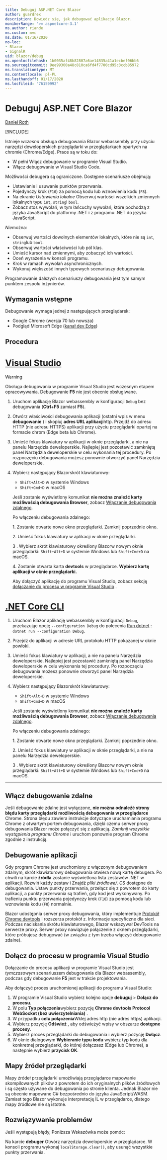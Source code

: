 ```yaml
---
title: Debuguj ASP.NET Core Blazor
author: guardrex
description: Dowiedz się, jak debugować aplikacje Blazor.
monikerRange: '>= aspnetcore-3.1'
ms.author: riande
ms.custom: mvc
ms.date: 01/16/2020
no-loc:
- Blazor
- SignalR
uid: blazor/debug
ms.openlocfilehash: 1b0035af48b82807a6ae14835a41a1ecbef06bb6
ms.sourcegitcommit: 9ee99300a48c810ca6fd4f7700cd95c3ccb85972
ms.translationtype: MT
ms.contentlocale: pl-PL
ms.lasthandoff: 01/17/2020
ms.locfileid: "76159992"
---
```

# <a name="debug-aspnet-core-opno-locblazor"></a>Debuguj ASP.NET Core Blazor

[Daniel Roth](https://github.com/danroth27)

[!INCLUDE[](~/includes/blazorwasm-preview-notice.md)]

Istnieje *wczesna* obsługa debugowania Blazor webassembly przy użyciu narzędzi deweloperskich przeglądarki w przeglądarkach opartych na chromie (Chrome/Edge). Prace są w toku do:

* W pełni Włącz debugowanie w programie Visual Studio.
* Włącz debugowanie w Visual Studio Code.

Możliwości debugera są ograniczone. Dostępne scenariusze obejmują:

* Ustawianie i usuwanie punktów przerwania.
* Pojedynczy krok (`F10`) za pomocą kodu lub wznowienia kodu (`F8`).
* Na ekranie *Ustawienia lokalne* Obserwuj wartości wszelkich zmiennych lokalnych typu `int`, `string`i `bool`.
* Zobacz stos wywołań, w tym łańcuchy wywołań, które pochodzą z języka JavaScript do platformy .NET i z programu .NET do języka JavaScript.

*Nie*można:

* Obserwuj wartości dowolnych elementów lokalnych, które nie są `int`, `string`lub `bool`.
* Obserwuj wartości właściwości lub pól klas.
* Umieść kursor nad zmiennymi, aby zobaczyć ich wartości.
* Oceń wyrażenia w konsoli programu.
* Krok w ramach wywołań asynchronicznych.
* Wykonuj większość innych typowych scenariuszy debugowania.

Programowanie dalszych scenariuszy debugowania jest tym samym punktem zespołu inżynierów.

## <a name="prerequisites"></a>Wymagania wstępne

Debugowanie wymaga jednej z następujących przeglądarek:

* Google Chrome (wersja 70 lub nowsza)
* Podgląd Microsoft Edge ([kanał dev Edge](https://www.microsoftedgeinsider.com))

## <a name="procedure"></a>Procedura

# <a name="visual-studiotabvisual-studio"></a>[Visual Studio](#tab/visual-studio)

> [!WARNING]
> Obsługa debugowania w programie Visual Studio jest wczesnym etapem opracowywania. Debugowanie **F5** nie jest obecnie obsługiwane.

1. Uruchom aplikację Blazor webassembly w konfiguracji `Debug` bez debugowania (**Ctrl**+**F5** zamiast **F5**).
1. Otwórz właściwości debugowania aplikacji (ostatni wpis w menu **debugowanie** ) i skopiuj **adres URL aplikacji**http. Przejdź do adresu HTTP (nie adresu HTTPS) aplikacji przy użyciu przeglądarki opartej na formacie chrom (Edge beta lub Chrome).
1. Umieść fokus klawiatury w aplikacji w oknie przeglądarki, a nie na panelu Narzędzia deweloperskie. Najlepiej jest pozostawić zamkniętą panel Narzędzia deweloperskie w celu wykonania tej procedury. Po rozpoczęciu debugowania możesz ponownie otworzyć panel Narzędzia deweloperskie.
1. Wybierz następujący Blazorskrót klawiaturowy:

   * `Shift+Alt+D` w systemie Windows
   * `Shift+Cmd+D` w macOS

   Jeśli zostanie wyświetlony komunikat **nie można znaleźć karty możliwością debugowania Browser**, zobacz [Włączanie debugowania zdalnego](#enable-remote-debugging).
   
   Po włączeniu debugowania zdalnego:
   
   1\. Zostanie otwarte nowe okno przeglądarki. Zamknij poprzednie okno.

   2\. Umieść fokus klawiatury w aplikacji w oknie przeglądarki.

   3 \. Wybierz skrót klawiaturowy określony Blazorw nowym oknie przeglądarki: `Shift+Alt+D` w systemie Windows lub `Shift+Cmd+D` na macOS.

   4\. Zostanie otwarta karta **devtools** w przeglądarce. **Wybierz kartę aplikacji w oknie przeglądarki.**

   Aby dołączyć aplikację do programu Visual Studio, zobacz sekcję [dołączanie do procesu w programie Visual Studio](#attach-to-process-in-visual-studio) .

# <a name="net-core-clitabnetcore-cli"></a>[.NET Core CLI](#tab/netcore-cli/)

1. Uruchom Blazor aplikację webassembly w konfiguracji `Debug`, przekazując opcję `--configuration Debug` do polecenia [Run dotnet](/dotnet/core/tools/dotnet-run) : `dotnet run --configuration Debug`.
1. Przejdź do aplikacji w adresie URL protokołu HTTP pokazanej w oknie powłoki.
1. Umieść fokus klawiatury w aplikacji, a nie na panelu Narzędzia deweloperskie. Najlepiej jest pozostawić zamkniętą panel Narzędzia deweloperskie w celu wykonania tej procedury. Po rozpoczęciu debugowania możesz ponownie otworzyć panel Narzędzia deweloperskie.
1. Wybierz następujący Blazorskrót klawiaturowy:

   * `Shift+Alt+D` w systemie Windows
   * `Shift+Cmd+D` w macOS

   Jeśli zostanie wyświetlony komunikat **nie można znaleźć karty możliwością debugowania Browser**, zobacz [Włączanie debugowania zdalnego](#enable-remote-debugging).
   
   Po włączeniu debugowania zdalnego:
   
   1\. Zostanie otwarte nowe okno przeglądarki. Zamknij poprzednie okno.

   2\. Umieść fokus klawiatury w aplikacji w oknie przeglądarki, a nie na panelu Narzędzia deweloperskie.

   3 \. Wybierz skrót klawiaturowy określony Blazorw nowym oknie przeglądarki: `Shift+Alt+D` w systemie Windows lub `Shift+Cmd+D` na macOS.

---

## <a name="enable-remote-debugging"></a>Włącz debugowanie zdalne

Jeśli debugowanie zdalne jest wyłączone, **nie można odnaleźć strony błędu karty przeglądarki możliwością debugowania w przeglądarce** Chrome. Strona błędu zawiera instrukcje dotyczące uruchamiania programu Chrome z otwartym portem debugowania, dzięki czemu serwer proxy debugowania Blazor może połączyć się z aplikacją. *Zamknij wszystkie wystąpienia programu Chrome* i uruchom ponownie program Chrome zgodnie z instrukcją.

## <a name="debug-the-app"></a>Debugowanie aplikacji

Gdy program Chrome jest uruchomiony z włączonym debugowaniem zdalnym, skrót klawiaturowy debugowania otwiera nową kartę debugera. Po chwili na karcie **źródła** zostanie wyświetlona lista zestawów .NET w aplikacji. Rozwiń każdy zestaw i Znajdź *pliki źródłowe/.* *CS* dostępne do debugowania. Ustaw punkty przerwania, przełącz się z powrotem do karty aplikacji, a punkty przerwania są trafień, gdy kod jest wykonywany. Po trafieniu punktu przerwania pojedynczy krok (`F10`) za pomocą kodu lub wznowienia kodu (`F8`) normalnie.

Blazor udostępnia serwer proxy debugowania, który implementuje [Protokół Chrome devtools](https://chromedevtools.github.io/devtools-protocol/) i rozszerza protokół z. Informacje specyficzne dla sieci. Podczas naciskania skrótu klawiaturowego, Blazor wskazywał DevTools na serwerze proxy. Serwer proxy nawiązuje połączenie z oknem przeglądarki, które próbujesz debugować (w związku z tym trzeba włączyć debugowanie zdalne).

## <a name="attach-to-process-in-visual-studio"></a>Dołącz do procesu w programie Visual Studio

Dołączanie do procesu aplikacji w programie Visual Studio jest *tymczasowym* scenariuszem debugowania dla Blazor webassembly, podczas gdy debugowanie **F5** jest w trakcie projektowania.

Aby dołączyć proces uruchomionej aplikacji do programu Visual Studio:

1. W programie Visual Studio wybierz kolejno opcje **debuguj** > **Dołącz do procesu**.
1. W polu **Typ połączenia**wybierz pozycję **Chrome devtools Protocol WebSocket (bez uwierzytelniania)** .
1. W przypadku **celu połączenia**Wklej adres http (nie adres https) aplikacji.
1. Wybierz pozycję **Odśwież** , aby odświeżyć wpisy w obszarze **dostępne procesy**.
1. Wybierz proces przeglądarki do debugowania i wybierz pozycję **Dołącz**.
1. W oknie dialogowym **Wybieranie typu kodu** wybierz typ kodu dla konkretnej przeglądarki, do której dołączasz (Edge lub Chrome), a następnie wybierz **przycisk OK**.

## <a name="browser-source-maps"></a>Mapy źródeł przeglądarki

Mapy źródeł przeglądarki umożliwiają przeglądarce mapowanie skompilowanych plików z powrotem do ich oryginalnych plików źródłowych i są często używane do debugowania po stronie klienta. Jednak Blazor nie są obecnie mapowane C# bezpośrednio do języka JavaScript/WASM. Zamiast tego Blazor wykonuje interpretację IL w przeglądarce, dlatego mapy źródłowe nie są istotne.

## <a name="troubleshoot"></a>Rozwiązywanie problemów

Jeśli występują błędy, Poniższa Wskazówka może pomóc:

Na karcie **debuger** Otwórz narzędzia deweloperskie w przeglądarce. W konsoli programu wykonaj `localStorage.clear()`, aby usunąć wszystkie punkty przerwania.
